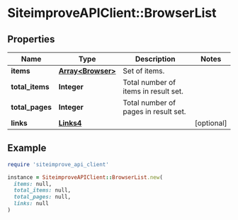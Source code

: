 # SiteimproveAPIClient::BrowserList

## Properties

| Name | Type | Description | Notes |
| ---- | ---- | ----------- | ----- |
| **items** | [**Array&lt;Browser&gt;**](Browser.md) | Set of items. |  |
| **total_items** | **Integer** | Total number of items in result set. |  |
| **total_pages** | **Integer** | Total number of pages in result set. |  |
| **links** | [**Links4**](Links4.md) |  | [optional] |

## Example

```ruby
require 'siteimprove_api_client'

instance = SiteimproveAPIClient::BrowserList.new(
  items: null,
  total_items: null,
  total_pages: null,
  links: null
)
```

